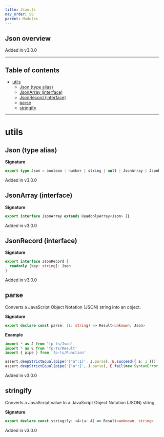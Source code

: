 ```yaml
---
title: Json.ts
nav_order: 58
parent: Modules
---
```


## Json overview

Added in v3.0.0

---

<h2 class="text-delta">Table of contents</h2>

- [utils](#utils)
  - [Json (type alias)](#json-type-alias)
  - [JsonArray (interface)](#jsonarray-interface)
  - [JsonRecord (interface)](#jsonrecord-interface)
  - [parse](#parse)
  - [stringify](#stringify)

---

# utils

## Json (type alias)

**Signature**

```ts
export type Json = boolean | number | string | null | JsonArray | JsonRecord
```

Added in v3.0.0

## JsonArray (interface)

**Signature**

```ts
export interface JsonArray extends ReadonlyArray<Json> {}
```

Added in v3.0.0

## JsonRecord (interface)

**Signature**

```ts
export interface JsonRecord {
  readonly [key: string]: Json
}
```

Added in v3.0.0

## parse

Converts a JavaScript Object Notation (JSON) string into an object.

**Signature**

```ts
export declare const parse: (s: string) => Result<unknown, Json>
```

**Example**

```ts
import * as J from 'fp-ts/Json'
import * as E from 'fp-ts/Result'
import { pipe } from 'fp-ts/Function'

assert.deepStrictEqual(pipe('{"a":1}', J.parse), E.succeed({ a: 1 }))
assert.deepStrictEqual(pipe('{"a":}', J.parse), E.fail(new SyntaxError('Unexpected token } in JSON at position 5')))
```

Added in v3.0.0

## stringify

Converts a JavaScript value to a JavaScript Object Notation (JSON) string.

**Signature**

```ts
export declare const stringify: <A>(a: A) => Result<unknown, string>
```

Added in v3.0.0
